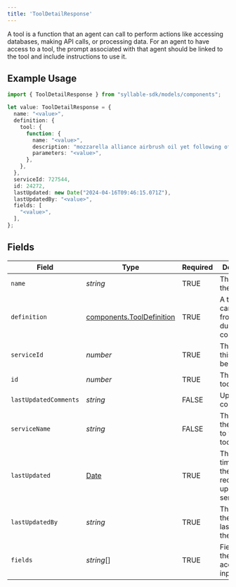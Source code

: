 ```yaml
---
title: 'ToolDetailResponse'
---
```


A tool is a function that an agent can call to perform actions like accessing databases,
making API calls, or processing data. For an agent to have access to a tool, the prompt
associated with that agent should be linked to the tool and include instructions to use it.

## Example Usage

```typescript
import { ToolDetailResponse } from "syllable-sdk/models/components";

let value: ToolDetailResponse = {
  name: "<value>",
  definition: {
    tool: {
      function: {
        name: "<value>",
        description: "mozzarella alliance airbrush oil yet following off",
        parameters: "<value>",
      },
    },
  },
  serviceId: 727544,
  id: 24272,
  lastUpdated: new Date("2024-04-16T09:46:15.071Z"),
  lastUpdatedBy: "<value>",
  fields: [
    "<value>",
  ],
};
```

## Fields

| Field                                                                                         | Type                                                                                          | Required                                                                                      | Description                                                                                   |
| --------------------------------------------------------------------------------------------- | --------------------------------------------------------------------------------------------- | --------------------------------------------------------------------------------------------- | --------------------------------------------------------------------------------------------- |
| `name`                                                                                        | *string*                                                                                      | TRUE                                                                            | The name of the tool                                                                          |
| `definition`                                                                                  | [components.ToolDefinition](/sdk-docs/models/components/tooldefinition)                        | TRUE                                                                            | A tool that can be called from an LLM during the conversation.                                |
| `serviceId`                                                                                   | *number*                                                                                      | TRUE                                                                            | The service this tool belongs to                                                              |
| `id`                                                                                          | *number*                                                                                      | TRUE                                                                            | The ID of the tool                                                                            |
| `lastUpdatedComments`                                                                         | *string*                                                                                      | FALSE                                                                            | Update comments                                                                               |
| `serviceName`                                                                                 | *string*                                                                                      | FALSE                                                                            | The name of the service to which the tool belongs                                             |
| `lastUpdated`                                                                                 | [Date](https://developer.mozilla.org/en-US/docs/Web/JavaScript/Reference/Global_Objects/Date) | TRUE                                                                            | The timestamp of the most recent update to the service                                        |
| `lastUpdatedBy`                                                                               | *string*                                                                                      | TRUE                                                                            | The email of the user who last updated the tool                                               |
| `fields`                                                                                      | *string*[]                                                                                    | TRUE                                                                            | Fields that the tool accepts as input                                                         |